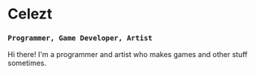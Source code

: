 # Celezt

### ` Programmer, Game Developer, Artist `

Hi there! I'm a programmer and artist who makes games and other stuff sometimes.
